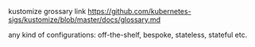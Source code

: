 kustomize grossary link https://github.com/kubernetes-sigs/kustomize/blob/master/docs/glossary.md

any kind of configurations: off-the-shelf, bespoke, stateless, stateful etc.
